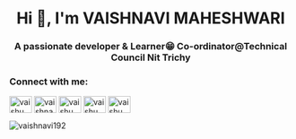 <h1 align="center">Hi 👋, I'm VAISHNAVI MAHESHWARI</h1>
<h3 align="center">A passionate developer & Learner😁 Co-ordinator@Technical Council Nit Trichy</h3>

<h3 align="left">Connect with me:</h3>
<p align="left">
<a href="https://twitter.com/vaishu_uff" target="blank"><img align="center" src="https://raw.githubusercontent.com/rahuldkjain/github-profile-readme-generator/master/src/images/icons/Social/twitter.svg" alt="vaishu_uff" height="30" width="40" /></a>
<a href="https://linkedin.com/in/vaishnavi maheshwari" target="blank"><img align="center" src="https://raw.githubusercontent.com/rahuldkjain/github-profile-readme-generator/master/src/images/icons/Social/linked-in-alt.svg" alt="vaishnavi maheshwari" height="30" width="40" /></a>
<a href="https://instagram.com/vaishu_uff" target="blank"><img align="center" src="https://raw.githubusercontent.com/rahuldkjain/github-profile-readme-generator/master/src/images/icons/Social/instagram.svg" alt="vaishu_uff" height="30" width="40" /></a>
<a href="https://www.youtube.com/c/vaishu_uff" target="blank"><img align="center" src="https://raw.githubusercontent.com/rahuldkjain/github-profile-readme-generator/master/src/images/icons/Social/youtube.svg" alt="vaishu_uff" height="30" width="40" /></a>
<a href="https://discord.gg/vaishu_uff" target="blank"><img align="center" src="https://raw.githubusercontent.com/rahuldkjain/github-profile-readme-generator/master/src/images/icons/Social/discord.svg" alt="vaishu_uff" height="30" width="40" /></a>
</p>

<p><img align="center" src="https://github-readme-streak-stats.herokuapp.com/?user=vaishnavi192&" alt="vaishnavi192" /></p>
